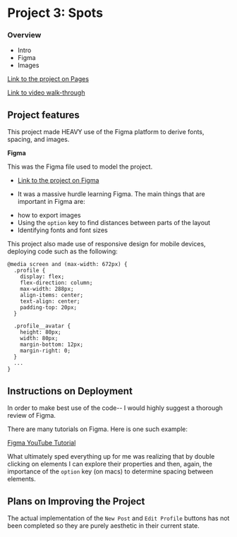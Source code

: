 # Project 3: Spots

### Overview

- Intro
- Figma
- Images

[Link to the project on Pages](https://dylan-tex.github.io/se_project_spots/)

[Link to video walk-through](https://youtu.be/JNd820fExMw)

## Project features

This project made HEAVY use of the Figma platform to derive fonts, spacing, and images.

**Figma**

This was the Figma file used to model the project.

- [Link to the project on Figma](https://www.figma.com/file/BBNm2bC3lj8QQMHlnqRsga/Sprint-3-Project-%E2%80%94-Spots?type=design&node-id=2%3A60&mode=design&t=afgNFybdorZO6cQo-1)

- It was a massive hurdle learning Figma. The main things that are important in Figma are:

* how to export images
* Using the `option` key to find distances between parts of the layout
* Identifying fonts and font sizes

This project also made use of responsive design for mobile devices, deploying code such as the following:

```
@media screen and (max-width: 672px) {
  .profile {
    display: flex;
    flex-direction: column;
    max-width: 288px;
    align-items: center;
    text-align: center;
    padding-top: 20px;
  }

  .profile__avatar {
    height: 80px;
    width: 80px;
    margin-bottom: 12px;
    margin-right: 0;
  }
  ...
}
```

## Instructions on Deployment

In order to make best use of the code-- I would highly suggest a thorough review of Figma.

There are many tutorials on Figma. Here is one such example:

[Figma YouTube Tutorial](https://www.youtube.com/watch?v=To_ADCVSg5g)

What ultimately sped everything up for me was realizing that by double clicking on elements I can explore their properties and then, again, the importance of the `option` key (on macs) to determine spacing between elements.

## Plans on Improving the Project

The actual implementation of the `New Post` and `Edit Profile` buttons has not been completed so they are purely aesthetic in their current state.
